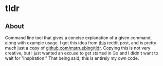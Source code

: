 # tldr
## About
Command line tool that gives a concise explanation of a given command, along with example usage. I got this idea from [this](https://www.reddit.com/r/golang/comments/7pnw2e/fun_golang_projects/) reddit post, and is pretty much just a copy of [github.com/mstruebing/tldr](https://github.com/mstruebing/tldr). Copying this is not very creative, but I just wanted an excuse to get started in Go and I didn't want to wait for "inspiration." That being said, this is entirely my own code.
